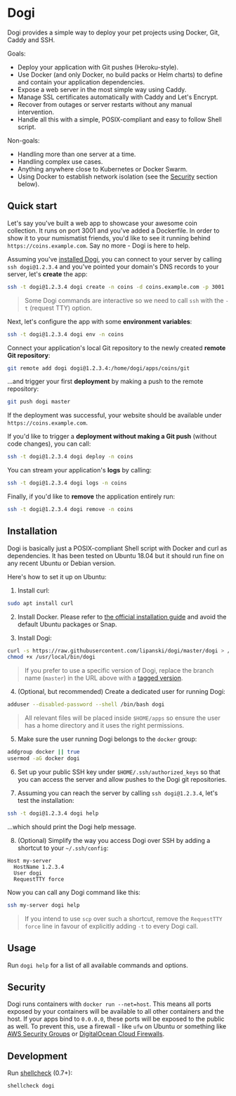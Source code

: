 # Dogi

Dogi provides a simple way to deploy your pet projects using Docker, Git, Caddy and SSH.

Goals:

- Deploy your application with Git pushes (Heroku-style).
- Use Docker (and only Docker, no build packs or Helm charts) to define and contain your application dependencies.
- Expose a web server in the most simple way using Caddy.
- Manage SSL certificates automatically with Caddy and Let's Encrypt.
- Recover from outages or server restarts without any manual intervention.
- Handle all this with a simple, POSIX-compliant and easy to follow Shell script.

Non-goals:

- Handling more than one server at a time.
- Handling complex use cases.
- Anything anywhere close to Kubernetes or Docker Swarm.
- Using Docker to establish network isolation (see the [Security](#Security) section below).

## Quick start

Let's say you've built a web app to showcase your awesome coin collection. It runs on port 3001 and you've added a Dockerfile. In order to show it to your numismatist friends, you'd like to see it running behind `https://coins.example.com`. Say no more - Dogi is here to help.

Assuming you've [installed Dogi](#Installation), you can connect to your server by calling `ssh dogi@1.2.3.4` and you've pointed your domain's DNS records to your server, let's **create** the app:

```sh
ssh -t dogi@1.2.3.4 dogi create -n coins -d coins.example.com -p 3001
```

> Some Dogi commands are interactive so we need to call `ssh` with the `-t` (request TTY) option.

Next, let's configure the app with some **environment variables**:

```sh
ssh -t dogi@1.2.3.4 dogi env -n coins
```

Connect your application's local Git repository to the newly created **remote Git repository**:

```sh
git remote add dogi dogi@1.2.3.4:/home/dogi/apps/coins/git
```

...and trigger your first **deployment** by making a push to the remote repository:

```sh
git push dogi master
```

If the deployment was successful, your website should be available under `https://coins.example.com`.

If you'd like to trigger a **deployment without making a Git push** (without code changes), you can call:

```sh
ssh -t dogi@1.2.3.4 dogi deploy -n coins
```

You can stream your application's **logs** by calling:

```sh
ssh -t dogi@1.2.3.4 dogi logs -n coins
```

Finally, if you'd like to **remove** the application entirely run:

```sh
ssh -t dogi@1.2.3.4 dogi remove -n coins
```

## Installation

Dogi is basically just a POSIX-compliant Shell script with Docker and curl as dependencies. It has been tested on Ubuntu 18.04 but it should run fine on any recent Ubuntu or Debian version.

Here's how to set it up on Ubuntu:

1. Install curl:

```sh
sudo apt install curl
```

2. Install Docker. Please refer to [the official installation guide](https://docs.docker.com/engine/install/ubuntu/) and avoid the default Ubuntu packages or Snap.

3. Install Dogi:

```sh
curl -s https://raw.githubusercontent.com/lipanski/dogi/master/dogi > /usr/local/bin/dogi
chmod +x /usr/local/bin/dogi
```

> If you prefer to use a specific version of Dogi, replace the branch name (`master`) in the URL above with a [tagged version](https://github.com/lipanski/dogi/releases).

4. (Optional, but recommended) Create a dedicated user for running Dogi:

```sh
adduser --disabled-password --shell /bin/bash dogi
```

> All relevant files will be placed inside `$HOME/apps` so ensure the user has a home directory and it uses the right permissions.

5. Make sure the user running Dogi belongs to the `docker` group:

```sh
addgroup docker || true
usermod -aG docker dogi
``` 	

6. Set up your public SSH key under `$HOME/.ssh/authorized_keys` so that you can access the server and allow pushes to the Dogi git repositories.

7. Assuming you can reach the server by calling `ssh dogi@1.2.3.4`, let's test the installation:

```sh
ssh -t dogi@1.2.3.4 dogi help
```

...which should print the Dogi help message.

8. (Optional) Simplify the way you access Dogi over SSH by adding a shortcut to your `~/.ssh/config`:

```
Host my-server
  HostName 1.2.3.4
  User dogi
  RequestTTY force
```

Now you can call any Dogi command like this:

```sh
ssh my-server dogi help
```

> If you intend to use `scp` over such a shortcut, remove the `RequestTTY force` line in favour of explicitly adding `-t` to every Dogi call.

## Usage

Run `dogi help` for a list of all available commands and options.

## Security

Dogi runs containers with `docker run --net=host`. This means all ports exposed by your containers will be available to all other containers and the host. If your apps bind to `0.0.0.0`, these ports will be exposed to the public as well. To prevent this, use a firewall - like `ufw` on Ubuntu or something like [AWS Security Groups](https://docs.aws.amazon.com/AWSEC2/latest/UserGuide/ec2-security-groups.html) or [DigitalOcean Cloud Firewalls](https://www.digitalocean.com/docs/networking/firewalls/).

## Development

Run [shellcheck](https://github.com/koalaman/shellcheck) (0.7+):

```sh
shellcheck dogi
```
